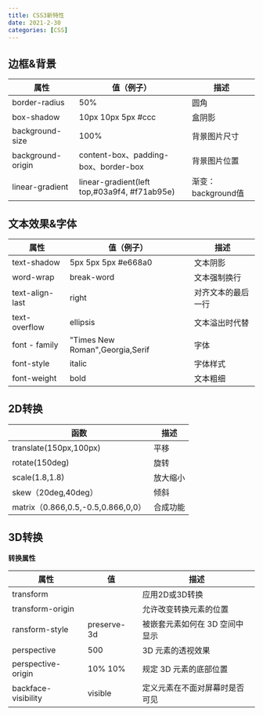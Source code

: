 ```yaml
---
title: CSS3新特性
date: 2021-2-30
categories: [CSS]
---
```


## 边框&背景

| 属性              | 值（例子）                                   | 描述               |
| ----------------- | -------------------------------------------- | ------------------ |
| border-radius     | 50%                                          | 圆角               |
| box-shadow        | 10px 10px 5px #ccc                           | 盒阴影             |
| background-size   | 100%                                         | 背景图片尺寸       |
| background-origin | content-box、padding-box、border-box         | 背景图片位置       |
| linear-gradient   | linear-gradient(left top,#03a9f4, #f71ab95e) | 渐变：background值 |

## 文本效果&字体

| 属性            | 值（例子）                      | 描述               |
| --------------- | ------------------------------- | ------------------ |
| text-shadow     | 5px 5px 5px #e668a0             | 文本阴影           |
| word-wrap       | break-word                      | 文本强制换行       |
| text-align-last | right                           | 对齐文本的最后一行 |
| text-overflow   | ellipsis                        | 文本溢出时代替     |
| font - family   | "Times New Roman",Georgia,Serif | 字体               |
| font-style      | italic                          | 字体样式           |
| font-weight     | bold                            | 文本粗细           |
<!-- more -->
## 2D转换

| 函数                               | 描述     |
| ---------------------------------- | -------- |
| translate(150px,100px)             | 平移     |
| rotate(150deg)                     | 旋转     |
| scale(1.8,1.8)                     | 放大缩小 |
| skew（20deg,40deg）                | 倾斜     |
| matrix（0.866,0.5,-0.5,0.866,0,0） | 合成功能 |

## 3D转换

**转换属性**

| 属性             | 值   | 描述                   |
| ---------------- | ---- | ---------------------- |
| transform        |      | 应用2D或3D转换         |
| transform-origin |      | 允许改变转换元素的位置 |
| ransform-style   | preserve-3d | 被嵌套元素如何在 3D 空间中显示   |
|  perspective    | 500 | 3D 元素的透视效果   |
| perspective-origin   | 10% 10% |  规定 3D 元素的底部位置    |
| backface-visibility	 | visible |  定义元素在不面对屏幕时是否可见   |


